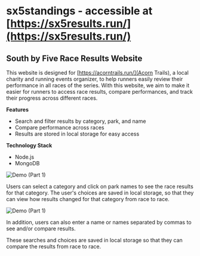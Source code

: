 # sx5standings - accessible at [https://sx5results.run/](https://sx5results.run/)

## **South by Five Race Results Website**

This website is designed for [https://acorntrails.run/](Acorn Trails), a local charity and running events organizer, to help runners easily review their performance in all races of the series. With this website, we aim to make it easier for runners to access race results, compare performances, and track their progress across different races.


**Features**

- Search and filter results by category, park, and name
- Compare performance across races
 - Results are stored in local storage for easy access
 

**Technology Stack**
- Node.js
- MongoDB


![Demo (Part 1)](https://media.giphy.com/media/4NNUGzNcWRUoTnvy1d/giphy.gif)

Users can select a category and click on park names to see the race results for that category. The user's choices are saved in local storage, so that they can view how results changed for that category from race to race.

![Demo (Part 1)](https://media.giphy.com/media/ZdeRLJ6CulRmTlNlEE/giphy.gif)

In addition, users can also enter a name or names separated by commas to see and/or compare results.

These searches and choices are saved in local storage so that they can compare the results from race to race.
